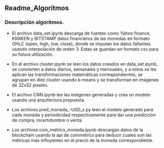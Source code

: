## Readme_Algoritmos
### Descripción algoritmos.

 - El archivo data_set.ipynb descarga de fuentes como Yahoo finance, KRAKEN y BITSTAMP datos financieros de las monedas en formato OHLC (open, high, low, close), donde se imputan los datos faltantes usando interpolación de orden 3. Estas se guardan en formato csv para su futura utilización.
 
 - En el archivo cluster.ipynb se leen los datos creados en data_set.ipynb, se convierten a datos diarios, semanales y mensuales, y a estos se les aplican las transformaciones matemáticas correspondientes, se agrupan en diez cluster usando k-means y se transforman en imágenes de 32x32 pixeles.
 
 - El archivo CNN.ipynb lee las imágenes generadas y crea un modelo usando una arquitectura propuesta.
 
 - Los archivos pred_moneda_-USD_x.py leen el modelo generado para cada moneda y periodicidad respectivamente para dar una predicción de compra, incertidumbre o venta.
 
 - Los archivos coin_metrics_moneda.ipynb descargan datos de la blockchain usando la api de coinmetrics para deducir cuales son las métricas más influyentes en el precio de la moneda correspondiente.    
 
